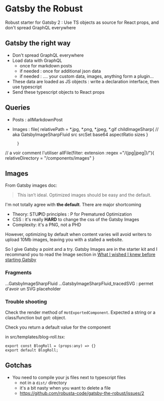 # Gatsby the Robust

Robust starter for Gatsby 2 : Use TS objects as source for React props, and don't spread GraphQL everywhere

## Gatsby the right way

* Don't spread GraphQL everywhere
* Load data with GraphQL
    - once for markdown posts
    - if needed : once for additional json data
    - if needed : .... your custom data, images, anything form a plugin...
* These data are loaded as JS objects : write a declaration interface, then use typescript
* Send these typescript objects to React props


## Queries

* Posts : allMarkdownPost
* Images : file{
            relativePath = *.jpg, *.png, *.jpeg, *.gif
            childImageSharp{   // aka GatsbyImageSharpFluid
                src
                srcSet
                base64
                aspectRatio
                sizes
            }
            
        }


// a voir comment l'utiliser
allFile(filter: extension :regex ="/(jpg|jpeg|)/"){
    relativeDirectory = "/components/images"
}

## Images

From Gatsby images doc: 

> This isn’t ideal. Optimized images should be easy and the default.

I'm not totally agree with **the default**. There are major shortcoming

* Theory: STU**P**ID principles : P for Prematured Optimization
* CSS : it's really **HARD** to change the css of the Gatsby Images
* Complexity: it's a PNG, not a PHD 

However, optimizing by default when content varies will avoid writers to upload 10Mb images, 
leaving you with a stalled a website.

So I give Gatsby a point and a try. Gatsby Images are in the starter kit and I recommand you to read the 
Image section in [What I wished I knew before starting Gatsby]()  


### Fragments

...GatsbyImageSharpFluid
...GatsbyImageSharpFluid_tracedSVG : permet d'avoir un SVG placeholder




### Trouble shooting

Check the render method of `HotExportedComponent`. Expected a string  or a class/function but got: object.


Check you return a default value for the component

in src/templates/blog-roll.tsx:

    export const BlogRoll = (props:any) => {}
    export default BlogRoll;

## Gotchas

* You need to compile your js files next to typescript files
    - not in a `dist/` directory
    - it's a bit nasty when you want to delete a file
    - https://github.com/robusta-code/gatsby-the-robust/issues/2
    


    